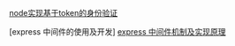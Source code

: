 [node实现基于token的身份验证](https://juejin.im/post/5ac6fcb1f265da237f1e8994)

[express 中间件的使用及开发]
[express 中间件机制及实现原理](https://segmentfault.com/a/1190000010877994)